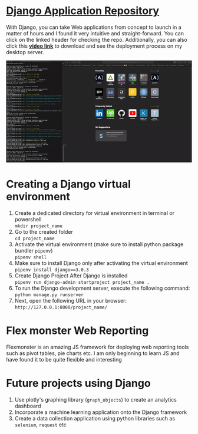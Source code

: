 # [Django Application Repository](https://github.com/obaidhoque/django_analytics_app)
With Django, you can take Web applications from concept to launch in a matter of hours and I found it very intuitive and straight-forward. You can click on the linked header for checking the repo. Additionally, you can also click this __[video link](django_app_flexmonster.mov)__ to download and see the deployment process on my desktop server. 

![Analytics App](django_app_flexmonster.gif) 

# Creating a Django virtual environment
1. Create a dedicated directory for virtual environment in terminal or powershell\
    `mkdir project_name `
2. Go to the created folder\
    `cd project_name`
3. Activate the virtual environment (make sure to install python package bundler `pipenv`)\
    `pipenv shell`
4. Make sure to install Django only after activating the virtual environment\
    `pipenv install django==3.0.3`
5. Create Django Project After Django is installed\
    `pipenv run django-admin startproject project_name .`
6. To run the Django development server, execute the following command:\
    `python manage.py runserver`
7. Next, open the following URL in your browser:\
    `http://127.0.0.1:8000/project_name/`

# Flex monster Web Reporting
Flexmonster is an amazing JS framework for deploying web reporting tools such as pivot tables, pie charts etc. I am only beginning to learn JS and have found it to be quite flexible and interesting

# Future projects using Django
1. Use plotly's graphing library (`graph_objects`) to create an analytics dashboard
2. Incorporate a machine learning application onto the Django framework
3. Create a data collection application using python libraries such as `selenium`, `request` etc


